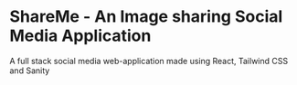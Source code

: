 # ShareMe - An Image sharing Social Media Application

A full stack social media web-application made using React, Tailwind CSS and Sanity

